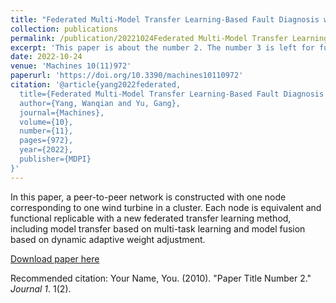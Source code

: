 ```yaml
---
title: "Federated Multi-Model Transfer Learning-Based Fault Diagnosis with Peer-to-Peer Network for Wind Turbine Cluster"
collection: publications
permalink: /publication/20221024Federated Multi-Model Transfer Learning-Based Fault Diagnosis with Peer-to-Peer Network for Wind Turbine Cluster
excerpt: 'This paper is about the number 2. The number 3 is left for future work.'
date: 2022-10-24
venue: 'Machines 10(11)972'
paperurl: 'https://doi.org/10.3390/machines10110972'
citation: '@article{yang2022federated,
  title={Federated Multi-Model Transfer Learning-Based Fault Diagnosis with Peer-to-Peer Network for Wind Turbine Cluster},
  author={Yang, Wanqian and Yu, Gang},
  journal={Machines},
  volume={10},
  number={11},
  pages={972},
  year={2022},
  publisher={MDPI}
}'
---
```

In this paper, a peer-to-peer network is constructed with one node corresponding to one wind turbine in a cluster. Each node is equivalent and functional replicable with a new federated transfer learning method, including model transfer based on multi-task learning and model fusion based on dynamic adaptive weight adjustment.

[Download paper here](https://www.mdpi.com/2075-1702/10/11/972)

Recommended citation: Your Name, You. (2010). "Paper Title Number 2." <i>Journal 1</i>. 1(2).

